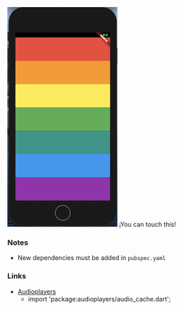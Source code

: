![project-showcase](https://github.com/Alejandrehl/xylophone-app/blob/master/assets/readme.png)
¡You can touch this! 

### Notes

- New dependencies must be added in `pubspec.yaml`

### Links

- [Audioplayers](https://pub.dev/packages/audioplayers)
    - import 'package:audioplayers/audio_cache.dart';